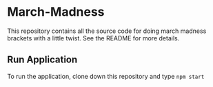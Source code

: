 # March-Madness
This repository contains all the source code for doing march madness brackets with a little twist. See the README for more details.

## Run Application
To run the application, clone down this repository and type `npm start`
